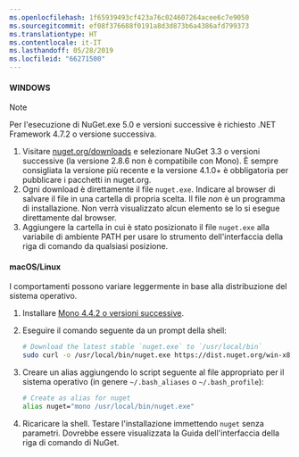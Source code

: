 ```yaml
---
ms.openlocfilehash: 1f65939493cf423a76c024607264acee6c7e9050
ms.sourcegitcommit: ef08f376688f0191a8d3d873b6a4386afd799373
ms.translationtype: HT
ms.contentlocale: it-IT
ms.lasthandoff: 05/28/2019
ms.locfileid: "66271500"
---
```

#### <a name="windows"></a>WINDOWS

> [!Note]
> Per l'esecuzione di NuGet.exe 5.0 e versioni successive è richiesto .NET Framework 4.7.2 o versione successiva.

1. Visitare [nuget.org/downloads](https://nuget.org/downloads) e selezionare NuGet 3.3 o versioni successive (la versione 2.8.6 non è compatibile con Mono). È sempre consigliata la versione più recente e la versione 4.1.0+ è obbligatoria per pubblicare i pacchetti in nuget.org.
1. Ogni download è direttamente il file `nuget.exe`. Indicare al browser di salvare il file in una cartella di propria scelta. Il file *non* è un programma di installazione. Non verrà visualizzato alcun elemento se lo si esegue direttamente dal browser.
1. Aggiungere la cartella in cui è stato posizionato il file `nuget.exe` alla variabile di ambiente PATH per usare lo strumento dell'interfaccia della riga di comando da qualsiasi posizione.

#### <a name="macoslinux"></a>macOS/Linux

I comportamenti possono variare leggermente in base alla distribuzione del sistema operativo.

1. Installare [Mono 4.4.2 o versioni successive](http://www.mono-project.com/docs/getting-started/install/).

1. Eseguire il comando seguente da un prompt della shell:

    ```bash
    # Download the latest stable `nuget.exe` to `/usr/local/bin`
    sudo curl -o /usr/local/bin/nuget.exe https://dist.nuget.org/win-x86-commandline/latest/nuget.exe
    ```

1. Creare un alias aggiungendo lo script seguente al file appropriato per il sistema operativo (in genere `~/.bash_aliases` o `~/.bash_profile`):

    ```bash
    # Create as alias for nuget
    alias nuget="mono /usr/local/bin/nuget.exe"
    ```

1. Ricaricare la shell.  Testare l'installazione immettendo `nuget` senza parametri. Dovrebbe essere visualizzata la Guida dell'interfaccia della riga di comando di NuGet.
